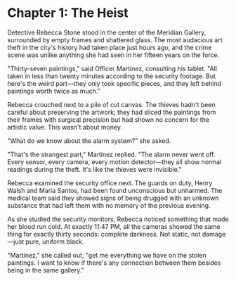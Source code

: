 # Chapter 1: The Heist

Detective Rebecca Stone stood in the center of the Meridian Gallery, surrounded by empty frames and shattered glass. The most audacious art theft in the city's history had taken place just hours ago, and the crime scene was unlike anything she had seen in her fifteen years on the force.

"Thirty-seven paintings," said Officer Martinez, consulting his tablet. "All taken in less than twenty minutes according to the security footage. But here's the weird part—they only took specific pieces, and they left behind paintings worth twice as much."

Rebecca crouched next to a pile of cut canvas. The thieves hadn't been careful about preserving the artwork; they had sliced the paintings from their frames with surgical precision but had shown no concern for the artistic value. This wasn't about money.

"What do we know about the alarm system?" she asked.

"That's the strangest part," Martinez replied. "The alarm never went off. Every sensor, every camera, every motion detector—they all show normal readings during the theft. It's like the thieves were invisible."

Rebecca examined the security office next. The guards on duty, Henry Walsh and Maria Santos, had been found unconscious but unharmed. The medical team said they showed signs of being drugged with an unknown substance that had left them with no memory of the previous evening.

As she studied the security monitors, Rebecca noticed something that made her blood run cold. At exactly 11:47 PM, all the cameras showed the same thing for exactly thirty seconds: complete darkness. Not static, not damage—just pure, uniform black.

"Martinez," she called out, "get me everything we have on the stolen paintings. I want to know if there's any connection between them besides being in the same gallery."